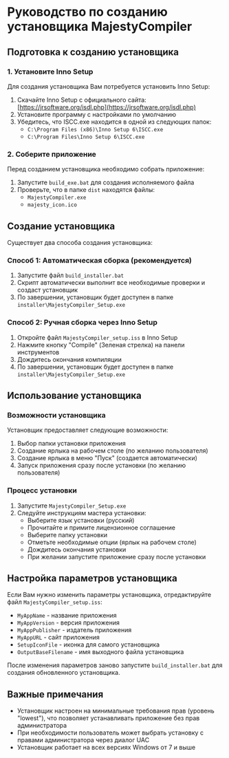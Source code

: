 # Руководство по созданию установщика MajestyCompiler

## Подготовка к созданию установщика

### 1. Установите Inno Setup

Для создания установщика Вам потребуется установить Inno Setup:

1. Скачайте Inno Setup с официального сайта: [https://jrsoftware.org/isdl.php](https://jrsoftware.org/isdl.php)
2. Установите программу с настройками по умолчанию
3. Убедитесь, что ISCC.exe находится в одной из следующих папок:
   - `C:\Program Files (x86)\Inno Setup 6\ISCC.exe`
   - `C:\Program Files\Inno Setup 6\ISCC.exe`

### 2. Соберите приложение

Перед созданием установщика необходимо собрать приложение:

1. Запустите `build_exe.bat` для создания исполняемого файла
2. Проверьте, что в папке `dist` находятся файлы:
   - `MajestyCompiler.exe`
   - `majesty_icon.ico`

## Создание установщика

Существует два способа создания установщика:

### Способ 1: Автоматическая сборка (рекомендуется)

1. Запустите файл `build_installer.bat`
2. Скрипт автоматически выполнит все необходимые проверки и создаст установщик
3. По завершении, установщик будет доступен в папке `installer\MajestyCompiler_Setup.exe`

### Способ 2: Ручная сборка через Inno Setup

1. Откройте файл `MajestyCompiler_setup.iss` в Inno Setup
2. Нажмите кнопку "Compile" (Зеленая стрелка) на панели инструментов
3. Дождитесь окончания компиляции
4. По завершении, установщик будет доступен в папке `installer\MajestyCompiler_Setup.exe`

## Использование установщика

### Возможности установщика

Установщик предоставляет следующие возможности:

1. Выбор папки установки приложения
2. Создание ярлыка на рабочем столе (по желанию пользователя)
3. Создание ярлыка в меню "Пуск" (создается автоматически)
4. Запуск приложения сразу после установки (по желанию пользователя)

### Процесс установки

1. Запустите `MajestyCompiler_Setup.exe`
2. Следуйте инструкциям мастера установки:
   - Выберите язык установки (русский)
   - Прочитайте и примите лицензионное соглашение
   - Выберите папку установки
   - Отметьте необходимые опции (ярлык на рабочем столе)
   - Дождитесь окончания установки
   - При желании запустите приложение сразу после установки

## Настройка параметров установщика

Если Вам нужно изменить параметры установщика, отредактируйте файл `MajestyCompiler_setup.iss`:

- `MyAppName` - название приложения
- `MyAppVersion` - версия приложения
- `MyAppPublisher` - издатель приложения
- `MyAppURL` - сайт приложения
- `SetupIconFile` - иконка для самого установщика
- `OutputBaseFilename` - имя выходного файла установщика

После изменения параметров заново запустите `build_installer.bat` для создания обновленного установщика.

## Важные примечания

- Установщик настроен на минимальные требования прав (уровень "lowest"), что позволяет устанавливать приложение без прав администратора
- При необходимости пользователь может выбрать установку с правами администратора через диалог UAC
- Установщик работает на всех версиях Windows от 7 и выше 